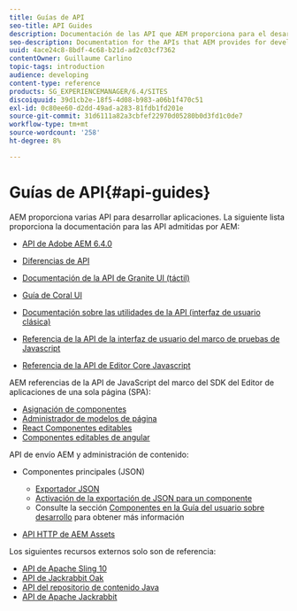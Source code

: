 ```yaml
---
title: Guías de API
seo-title: API Guides
description: Documentación de las API que AEM proporciona para el desarrollo de aplicaciones
seo-description: Documentation for the APIs that AEM provides for developing applications
uuid: 4ace24c8-8bdf-4c68-b21d-ad2c03cf7362
contentOwner: Guillaume Carlino
topic-tags: introduction
audience: developing
content-type: reference
products: SG_EXPERIENCEMANAGER/6.4/SITES
discoiquuid: 39d1cb2e-18f5-4d08-b983-a06b1f470c51
exl-id: 0c80ee60-d2dd-49ad-a283-81fdb1fd201e
source-git-commit: 31d6111a82a3cbfef22970d05280b0d3fd1c0de7
workflow-type: tm+mt
source-wordcount: '258'
ht-degree: 8%

---
```


# Guías de API{#api-guides}

AEM proporciona varias API para desarrollar aplicaciones. La siguiente lista proporciona la documentación para las API admitidas por AEM:

* [API de Adobe AEM 6.4.0](https://helpx.adobe.com/experience-manager/6-4/sites/developing/using/reference-materials/javadoc/index.html)

* [Diferencias de API](https://helpx.adobe.com/experience-manager/6-4/sites/developing/using/reference-materials/diff-previous/changes.html)

* [Documentación de la API de Granite UI (táctil)](https://helpx.adobe.com/experience-manager/6-4/sites/developing/using/reference-materials/granite-ui/api/index.html)

* [Guía de Coral UI](https://helpx.adobe.com/es/experience-manager/6-4/sites/developing/using/reference-materials/coral-ui/coralui3/index.html)

* [Documentación sobre las utilidades de la API (interfaz de usuario clásica)](https://helpx.adobe.com/experience-manager/6-4/sites/developing/using/reference-materials/widgets-api/index.html)

* [Referencia de la API de la interfaz de usuario del marco de pruebas de Javascript](https://helpx.adobe.com/experience-manager/6-4/sites/developing/using/reference-materials/test-api/index.html)

* [Referencia de la API de Editor Core Javascript](https://helpx.adobe.com/experience-manager/6-4/sites/developing/using/reference-materials/jsdoc/ui-touch/editor-core/index.html)

AEM referencias de la API de JavaScript del marco del SDK del Editor de aplicaciones de una sola página (SPA):

* [Asignación de componentes](https://www.npmjs.com/package/@adobe/aem-spa-component-mapping)
* [Administrador de modelos de página](https://www.npmjs.com/package/@adobe/aem-spa-page-model-manager)
* [React Componentes editables](https://www.npmjs.com/package/@adobe/aem-react-editable-components)
* [Componentes editables de angular](https://www.npmjs.com/package/@adobe/aem-angular-editable-components)

API de envío AEM y administración de contenido:

* Componentes principales (JSON)

   * [Exportador JSON](/help/sites-developing/json-exporter.md)
   * [Activación de la exportación de JSON para un componente](/help/sites-developing/json-exporter-components.md)
   * Consulte la sección [Componentes en la Guía del usuario sobre desarrollo](https://helpx.adobe.com/experience-manager/6-4/sites/developing/user-guide.html?topic=/experience-manager/6-4/sites/developing/morehelp/components.ug.js) para obtener más información

* [API HTTP de AEM Assets](/help/assets/mac-api-assets.md)

Los siguientes recursos externos solo son de referencia:

* [API de Apache Sling 10](https://sling.apache.org/apidocs/sling10/)
* [API de Jackrabbit Oak](https://jackrabbit.apache.org/oak/docs/oak_api/overview.html)
* [API del repositorio de contenido Java](https://www.adobe.io/experience-manager/reference-materials/spec/javax.jcr/javadocs/jcr-2.0/index.html)
* [API de Apache Jackrabbit](https://jackrabbit.apache.org/api)
